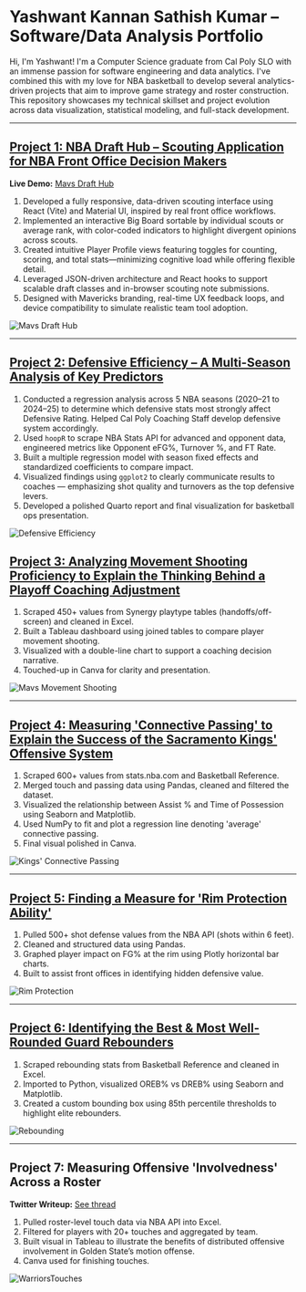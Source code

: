 # Yashwant Kannan Sathish Kumar – Software/Data Analysis Portfolio

Hi, I'm Yashwant! I'm a Computer Science graduate from Cal Poly SLO with an immense passion for software engineering and data analytics. I've combined this with my love for NBA basketball to develop several analytics-driven projects that aim to improve game strategy and roster construction. This repository showcases my technical skillset and project evolution across data visualization, statistical modeling, and full-stack development.

---

## [Project 1: NBA Draft Hub – Scouting Application for NBA Front Office Decision Makers](https://github.com/yashwantsathish/Mavs-Draft-Hub)

**Live Demo:** [Mavs Draft Hub](https://mavsdrafthub-yash.netlify.app/)  
1. Developed a fully responsive, data-driven scouting interface using React (Vite) and Material UI, inspired by real front office workflows.
2. Implemented an interactive Big Board sortable by individual scouts or average rank, with color-coded indicators to highlight divergent opinions across scouts.
3. Created intuitive Player Profile views featuring toggles for counting, scoring, and total stats—minimizing cognitive load while offering flexible detail.
4. Leveraged JSON-driven architecture and React hooks to support scalable draft classes and in-browser scouting note submissions.
5. Designed with Mavericks branding, real-time UX feedback loops, and device compatibility to simulate realistic team tool adoption.

![Mavs Draft Hub](MavsDraftHubSS.png)

---

## [Project 2: Defensive Efficiency – A Multi-Season Analysis of Key Predictors](https://github.com/yashwantsathish/Defensive-Factors-Analysis)

1. Conducted a regression analysis across 5 NBA seasons (2020–21 to 2024–25) to determine which defensive stats most strongly affect Defensive Rating. Helped Cal Poly Coaching Staff develop defensive system accordingly.
2. Used `hoopR` to scrape NBA Stats API for advanced and opponent data, engineered metrics like Opponent eFG%, Turnover %, and FT Rate.  
3. Built a multiple regression model with season fixed effects and standardized coefficients to compare impact.  
4. Visualized findings using `ggplot2` to clearly communicate results to coaches — emphasizing shot quality and turnovers as the top defensive levers.  
5. Developed a polished Quarto report and final visualization for basketball ops presentation.  

![Defensive Efficiency](DefensiveFactors.png)


## [Project 3: Analyzing Movement Shooting Proficiency to Explain the Thinking Behind a Playoff Coaching Adjustment](https://matthewkjho.wordpress.com/2023/08/23/film-and-analytics-intersect-how-a-defensive-change-gave-the-warriors-an-edge-in-the-2022-nba-playoffs/)

1. Scraped 450+ values from Synergy playtype tables (handoffs/off-screen) and cleaned in Excel.  
2. Built a Tableau dashboard using joined tables to compare player movement shooting.  
3. Visualized with a double-line chart to support a coaching decision narrative.  
4. Touched-up in Canva for clarity and presentation.

![Mavs Movement Shooting](MavsMovementShooting.png)

---

## [Project 4: Measuring 'Connective Passing' to Explain the Success of the Sacramento Kings' Offensive System](https://github.com/yashwantsathish/Connective-Passing-Analysis/tree/main)

1. Scraped 600+ values from stats.nba.com and Basketball Reference.  
2. Merged touch and passing data using Pandas, cleaned and filtered the dataset.  
3. Visualized the relationship between Assist % and Time of Possession using Seaborn and Matplotlib.  
4. Used NumPy to fit and plot a regression line denoting 'average' connective passing.  
5. Final visual polished in Canva.

![Kings' Connective Passing](KingsConnectivePassing.png)

---

## [Project 5: Finding a Measure for 'Rim Protection Ability'](https://github.com/yashwantsathish/Rim-Defense-Analysis)

1. Pulled 500+ shot defense values from the NBA API (shots within 6 feet).  
2. Cleaned and structured data using Pandas.  
3. Graphed player impact on FG% at the rim using Plotly horizontal bar charts.  
4. Built to assist front offices in identifying hidden defensive value.

![Rim Protection](RimProtection.png)

---

## [Project 6: Identifying the Best & Most Well-Rounded Guard Rebounders](https://github.com/yashwantsathish/Guard-Rebounding-Analysis)

1. Scraped rebounding stats from Basketball Reference and cleaned in Excel.  
2. Imported to Python, visualized OREB% vs DREB% using Seaborn and Matplotlib.  
3. Created a custom bounding box using 85th percentile thresholds to highlight elite rebounders.  

![Rebounding](Rebounding.png)

---

## Project 7: Measuring Offensive 'Involvedness' Across a Roster

**Twitter Writeup:** [See thread](https://twitter.com/Mathketball1/status/1558086524297654272)  
1. Pulled roster-level touch data via NBA API into Excel.  
2. Filtered for players with 20+ touches and aggregated by team.  
3. Built visual in Tableau to illustrate the benefits of distributed offensive involvement in Golden State’s motion offense.  
4. Canva used for finishing touches.

![WarriorsTouches](WarriorsTouches.jpeg)
